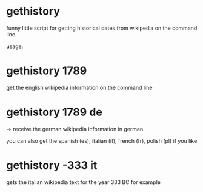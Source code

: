 # gethistory

funny little script for getting historical dates from wikipedia on the command line. 

usage:

# gethistory 1789

get the english wikipedia information on the command line

# gethistory 1789 de

-> receive the german wikipedia information in german

you can also get the spanish (es), italian (it), french (fr), polish (pl) if you like

# gethistory -333 it

gets the italian wikipedia text for the year 333 BC for example





